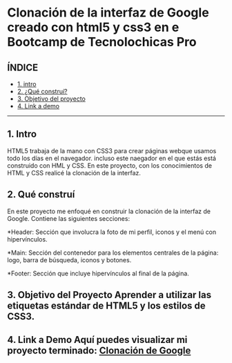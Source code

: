 # Clonación de la interfaz de Google creado con html5 y css3 en e Bootcamp de Tecnolochicas Pro

## **ÍNDICE**

* [1. intro](#)
* [2. ¿Qué construí?](#)
* [3. Objetivo del proyecto](#)
* [4. Link a demo](#)

****
## 1. Intro

HTML5 trabaja de la mano con CSS3 para crear páginas webque usamos todo los días en el navegador. incluso este naegador en el que estás está construido con HML  y CSS. En este proyecto, con los conocimientos de HTML y CSS realicé la clonación de la interfaz.

## 2. Qué construí

 En este proyecto me enfoqué en construir la clonación de la interfaz de Google. Contiene las siguientes secciones:

 *Header: Sección que involucra la foto de mi perfil, iconos y el menú con hipervínculos.

 *Main: Sección del contenedor para los elementos centrales de la página: logo, barra de búsqueda, iconos y botones.

 *Footer: Sección que incluye hipervínculos al final de la página.

 ## 3. Objetivo del Proyecto Aprender a utilizar las etiquetas estándar de HTML5 y los estilos de CSS3.

 ## 4. Link a Demo Aquí puedes visualizar mi proyecto terminado: [Clonación de Google](https://belensanvicente.netlify.app/)
